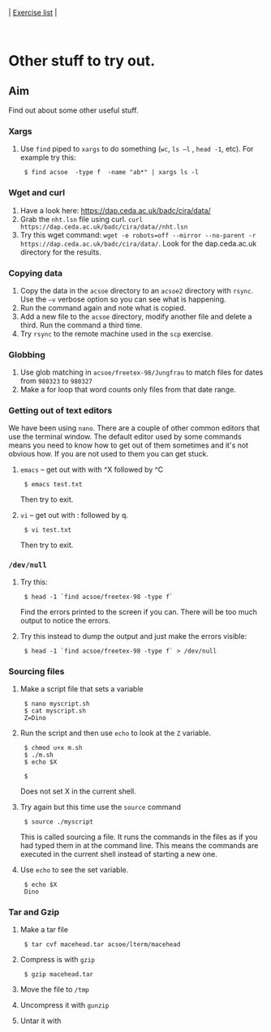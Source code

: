 | [Exercise list](shell_exercise_index.md) |

 
# Other stuff to try out.

## Aim
Find out about some other useful stuff.

### Xargs

1. Use `find` piped to `xargs` to do something (`wc`, `ls –l` , `head -1`, etc). For example try this:

        $ find acsoe  -type f  -name "ab*" | xargs ls -l
        
### Wget and curl

1. Have a look here: https://dap.ceda.ac.uk/badc/cira/data/ 
2. Grab the `nht.lsn` file using curl. `curl https://dap.ceda.ac.uk/badc/cira/data//nht.lsn`
3. Try this wget command: `wget -e robots=off --mirror --no-parent -r https://dap.ceda.ac.uk/badc/cira/data/`. Look for the dap.ceda.ac.uk directory for the results.

### Copying data

1. Copy the data in the `acsoe` directory to an `acsoe2` directory with `rsync`. Use the `–v` verbose option so you can see what is happening.
2. Run the command again and note what is copied.
3. Add a new file to the `acsoe` directory, modify another file and delete a third. Run the command a third time. 
4. Try `rsync` to the remote machine used in the `scp` exercise. 

### Globbing

1. Use glob matching in `acsoe/freetex-98/Jungfrau` to match files for dates from `980323` to `980327`
2. Make a for loop that word counts only files from that date range. 

### Getting out of text editors

We have been using `nano`. There are a couple of other common editors that use the terminal window. 
The default editor used by some commands means you need to know how to get out of them sometimes and 
it's not obvious how.  If you are not used to them you can get stuck.

1. `emacs` – get out with with ^X followed by ^C 

        $ emacs test.txt
    
    Then try to exit.

2. `vi` – get out with : followed by q. 

        $ vi test.txt

    Then try to exit.

### `/dev/null`

1. Try this:

        $ head -1 `find acsoe/freetex-98 -type f` 

    Find the errors printed to the screen if you can. There will be too much output to notice the errors. 

2. Try this instead to dump the output and just make the errors visible:

        $ head -1 `find acsoe/freetex-98 -type f` > /dev/null

### Sourcing files

1. Make a script file that sets a variable

        $ nano myscript.sh
        $ cat myscript.sh
        Z=Dino 

2. Run the script and then use `echo` to look at the `Z` variable. 

        $ chmod u+x m.sh 
        $ ./m.sh 
        $ echo $X

        $

    Does not set X in the current shell.

3. Try again but this time use the `source` command

        $ source ./myscript

    This is called sourcing a file.  It runs the commands in the files as if you had typed them in at the command line. 
    This means the commands are executed in the current shell instead of starting a new one. 
    
4. Use `echo` to see the set variable. 

        $ echo $X
        Dino

### Tar and Gzip

1. Make a tar file

        $ tar cvf macehead.tar acsoe/lterm/macehead

2. Compress is with `gzip`

        $ gzip macehead.tar 

3. Move the file to `/tmp`

4. Uncompress it with `gunzip`

5. Untar it with 


